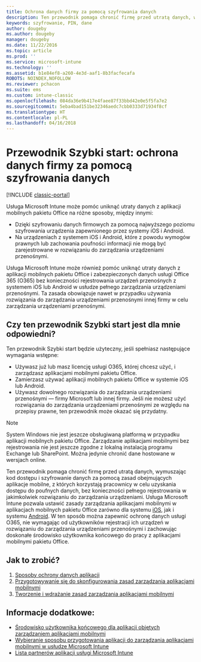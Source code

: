 ```yaml
---
title: Ochrona danych firmy za pomocą szyfrowania danych
description: Ten przewodnik pomaga chronić firmę przed utratą danych, wymuszając użycie kodu dostępu i szyfrowania danych za pomocą zasad w aplikacjach mobilnych.
keywords: szyfrowanie, PIN, dane
author: dougeby
ms.author: dougeby
manager: dougeby
ms.date: 11/22/2016
ms.topic: article
ms.prod: ''
ms.service: microsoft-intune
ms.technology: ''
ms.assetid: b1e84ef8-a260-4e3d-aaf1-8b3facfecafa
ROBOTS: NOINDEX,NOFOLLOW
ms.reviewer: pchacon
ms.suite: ems
ms.custom: intune-classic
ms.openlocfilehash: 084da36e9b417e4faee87f33bbd42e0e5f5fa7e2
ms.sourcegitcommit: 5eba4bad151be32346aedc7cbb0333d71934f8cf
ms.translationtype: HT
ms.contentlocale: pl-PL
ms.lasthandoff: 04/16/2018
---
```

# <a name="quick-start-guide-protect-company-data-with-data-encryption"></a>Przewodnik Szybki start: ochrona danych firmy za pomocą szyfrowania danych

[!INCLUDE [classic-portal](../includes/classic-portal.md)]

Usługa Microsoft Intune może pomóc uniknąć utraty danych z aplikacji mobilnych pakietu Office na różne sposoby, między innymi:
- Dzięki szyfrowaniu danych firmowych za pomocą najwyższego poziomu szyfrowania urządzenia zapewnionego przez systemy iOS i Android.
- Na urządzeniach z systemem iOS i Android, które z powodu wymogów prawnych lub zachowania poufności informacji nie mogą być zarejestrowane w rozwiązaniu do zarządzania urządzeniami przenośnymi.

Usługa Microsoft Intune może również pomóc uniknąć utraty danych z aplikacji mobilnych pakietu Office i zabezpieczonych danych usługi Office 365 (O365) bez konieczności rejestrowania urządzeń przenośnych z systemem iOS lub Android w usłudze pełnego zarządzania urządzeniami przenośnymi. Ta zasada obowiązuje nawet w przypadku używania rozwiązania do zarządzania urządzeniami przenośnymi innej firmy w celu zarządzania urządzeniami przenośnymi.

## <a name="is-this-quick-start-guide-right-for-me"></a>Czy ten przewodnik Szybki start jest dla mnie odpowiedni?
Ten przewodnik Szybki start będzie użyteczny, jeśli spełniasz następujące wymagania wstępne:
- Używasz już lub masz licencję usługi O365, której chcesz użyć, i zarządzasz aplikacjami mobilnymi pakietu Office.
- Zamierzasz używać aplikacji mobilnych pakietu Office w systemie iOS lub Android.
- Używasz dowolnego rozwiązania do zarządzania urządzeniami przenośnymi — firmy Microsoft lub innej firmy. Jeśli nie możesz użyć rozwiązania do zarządzania urządzeniami przenośnymi ze względu na przepisy prawne, ten przewodnik może okazać się przydatny.

> [!NOTE]
> System Windows nie jest jeszcze obsługiwaną platformą w przypadku aplikacji mobilnych pakietu Office. Zarządzanie aplikacjami mobilnymi bez rejestrowania nie jest jeszcze zgodne z lokalną instalacją programu Exchange lub SharePoint. Można jedynie chronić dane hostowane w wersjach online.

Ten przewodnik pomaga chronić firmę przed utratą danych, wymuszając kod dostępu i szyfrowanie danych za pomocą zasad obejmujących aplikacje mobilne, z których korzystają pracownicy w celu uzyskania dostępu do poufnych danych, bez konieczności pełnego rejestrowania w jakimkolwiek rozwiązaniu do zarządzania urządzeniami. Usługa Microsoft Intune pozwala ustawić zasady zarządzania aplikacjami mobilnymi w aplikacjach mobilnych pakietu Office zarówno dla systemu [iOS](https://products.office.com/mobile/office-mobile-apps-for-ios), jak i systemu [Android](https://products.office.com/mobile/office-mobile-apps-for-android). W ten sposób można zapewnić ochronę danych usługi O365, nie wymagając od użytkowników rejestracji ich urządzeń w rozwiązaniu do zarządzania urządzeniami przenośnymi i zachowując doskonałe środowisko użytkownika końcowego do pracy z aplikacjami mobilnymi pakietu Office.

## <a name="how-do-i-do-it"></a>Jak to zrobić?
1.  [Sposoby ochrony danych aplikacji](/intune-classic/deploy-use/protect-app-data-using-mobile-app-management-policies-with-microsoft-intune)
2.  [Przygotowywanie się do skonfigurowania zasad zarządzania aplikacjami mobilnymi](/intune-classic/deploy-use/get-ready-to-configure-mobile-app-management-policies-with-microsoft-intune)
3.  [Tworzenie i wdrażanie zasad zarządzania aplikacjami mobilnymi](/intune-classic/deploy-use/create-and-deploy-mobile-app-management-policies-with-microsoft-intune)

## <a name="additional-information"></a>Informacje dodatkowe:
- [Środowisko użytkownika końcowego dla aplikacji objętych zarządzaniem aplikacjami mobilnymi](/intune-classic/eploy-use/end-user-experience-for-mam-enabled-apps-with-microsoft-intune)
- [Wybieranie sposobu przygotowania aplikacji do zarządzania aplikacjami mobilnymi w usłudze Microsoft Intune](/intune/apps-prepare-mobile-application-management)
- [Lista partnerów aplikacji usługi Microsoft Intune](https://www.microsoft.com/cloud-platform/microsoft-intune-partners)
